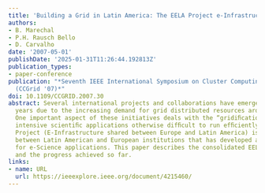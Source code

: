 ```yaml
---
title: 'Building a Grid in Latin America: The EELA Project e-Infrastructure'
authors:
- B. Marechal
- P.H. Rausch Bello
- D. Carvalho
date: '2007-05-01'
publishDate: '2025-01-31T11:26:44.192813Z'
publication_types:
- paper-conference
publication: "*Seventh IEEE International Symposium on Cluster Computing and the Grid
  (CCGrid '07)*"
doi: 10.1109/CCGRID.2007.30
abstract: Several international projects and collaborations have emerged in the last
  years due to the increasing demand for grid distributed resources around the world.
  One important aspect of these initiatives deals with the “gridiﬁcation” of computing
  intensive scientiﬁc applications otherwise difﬁcult to run efﬁciently. The EELA
  Project (E-Infrastructure shared between Europe and Latin America) is a collaboration
  between Latin American and European institutions that has developed a potent e-Infrastructure
  for e-Science applications. This paper describes the consolidated EELA e-Infrastructure
  and the progress achieved so far.
links:
- name: URL
  url: https://ieeexplore.ieee.org/document/4215460/
---
```

